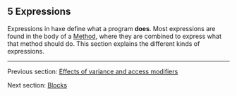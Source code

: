 ## 5 Expressions

Expressions in haxe define what a program **does**. Most expressions are found in the body of a [Method](https://github.com/Simn/HaxeManual/tree/master/md/manual/4.3-Method.md), where they are combined to express what that method should do. This section explains the different kinds of expressions.

---

Previous section: [Effects of variance and access modifiers](https://github.com/Simn/HaxeManual/tree/master/md/manual/4.5.1-Effects_of_variance_and_access_modifiers.md)

Next section: [Blocks](https://github.com/Simn/HaxeManual/tree/master/md/manual/5.1-Blocks.md)